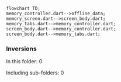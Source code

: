 <!--
Copyright 2025 The Flutter Authors
Use of this source code is governed by a BSD-style license that can be
found in the LICENSE file or at https://developers.google.com/open-source/licenses/bsd.
-->
<!---
Generated by https://github.com/polina-c/layerlens
Dependencies that create loops (inversions) are marked with `!`.
-->

```mermaid
flowchart TD;
memory_controller.dart-->offline_data;
memory_screen.dart-->screen_body.dart;
memory_tabs.dart-->memory_controller.dart;
screen_body.dart-->memory_controller.dart;
screen_body.dart-->memory_tabs.dart;
```

### Inversions
In this folder: 0

Including sub-folders: 0

